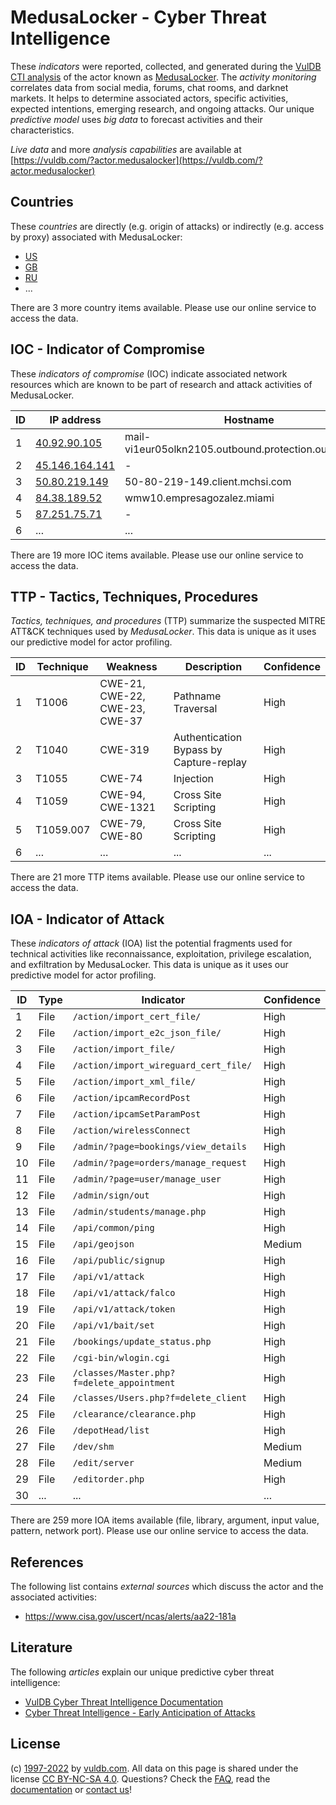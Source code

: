 # MedusaLocker - Cyber Threat Intelligence

These _indicators_ were reported, collected, and generated during the [VulDB CTI analysis](https://vuldb.com/?kb.cti) of the actor known as [MedusaLocker](https://vuldb.com/?actor.medusalocker). The _activity monitoring_ correlates data from social media, forums, chat rooms, and darknet markets. It helps to determine associated actors, specific activities, expected intentions, emerging research, and ongoing attacks. Our unique _predictive model_ uses _big data_ to forecast activities and their characteristics.

_Live data_ and more _analysis capabilities_ are available at [https://vuldb.com/?actor.medusalocker](https://vuldb.com/?actor.medusalocker)

## Countries

These _countries_ are directly (e.g. origin of attacks) or indirectly (e.g. access by proxy) associated with MedusaLocker:

* [US](https://vuldb.com/?country.us)
* [GB](https://vuldb.com/?country.gb)
* [RU](https://vuldb.com/?country.ru)
* ...

There are 3 more country items available. Please use our online service to access the data.

## IOC - Indicator of Compromise

These _indicators of compromise_ (IOC) indicate associated network resources which are known to be part of research and attack activities of MedusaLocker.

ID | IP address | Hostname | Campaign | Confidence
-- | ---------- | -------- | -------- | ----------
1 | [40.92.90.105](https://vuldb.com/?ip.40.92.90.105) | mail-vi1eur05olkn2105.outbound.protection.outlook.com | - | High
2 | [45.146.164.141](https://vuldb.com/?ip.45.146.164.141) | - | - | High
3 | [50.80.219.149](https://vuldb.com/?ip.50.80.219.149) | 50-80-219-149.client.mchsi.com | - | High
4 | [84.38.189.52](https://vuldb.com/?ip.84.38.189.52) | wmw10.empresagozalez.miami | - | High
5 | [87.251.75.71](https://vuldb.com/?ip.87.251.75.71) | - | - | High
6 | ... | ... | ... | ...

There are 19 more IOC items available. Please use our online service to access the data.

## TTP - Tactics, Techniques, Procedures

_Tactics, techniques, and procedures_ (TTP) summarize the suspected MITRE ATT&CK techniques used by _MedusaLocker_. This data is unique as it uses our predictive model for actor profiling.

ID | Technique | Weakness | Description | Confidence
-- | --------- | -------- | ----------- | ----------
1 | T1006 | CWE-21, CWE-22, CWE-23, CWE-37 | Pathname Traversal | High
2 | T1040 | CWE-319 | Authentication Bypass by Capture-replay | High
3 | T1055 | CWE-74 | Injection | High
4 | T1059 | CWE-94, CWE-1321 | Cross Site Scripting | High
5 | T1059.007 | CWE-79, CWE-80 | Cross Site Scripting | High
6 | ... | ... | ... | ...

There are 21 more TTP items available. Please use our online service to access the data.

## IOA - Indicator of Attack

These _indicators of attack_ (IOA) list the potential fragments used for technical activities like reconnaissance, exploitation, privilege escalation, and exfiltration by MedusaLocker. This data is unique as it uses our predictive model for actor profiling.

ID | Type | Indicator | Confidence
-- | ---- | --------- | ----------
1 | File | `/action/import_cert_file/` | High
2 | File | `/action/import_e2c_json_file/` | High
3 | File | `/action/import_file/` | High
4 | File | `/action/import_wireguard_cert_file/` | High
5 | File | `/action/import_xml_file/` | High
6 | File | `/action/ipcamRecordPost` | High
7 | File | `/action/ipcamSetParamPost` | High
8 | File | `/action/wirelessConnect` | High
9 | File | `/admin/?page=bookings/view_details` | High
10 | File | `/admin/?page=orders/manage_request` | High
11 | File | `/admin/?page=user/manage_user` | High
12 | File | `/admin/sign/out` | High
13 | File | `/admin/students/manage.php` | High
14 | File | `/api/common/ping` | High
15 | File | `/api/geojson` | Medium
16 | File | `/api/public/signup` | High
17 | File | `/api/v1/attack` | High
18 | File | `/api/v1/attack/falco` | High
19 | File | `/api/v1/attack/token` | High
20 | File | `/api/v1/bait/set` | High
21 | File | `/bookings/update_status.php` | High
22 | File | `/cgi-bin/wlogin.cgi` | High
23 | File | `/classes/Master.php?f=delete_appointment` | High
24 | File | `/classes/Users.php?f=delete_client` | High
25 | File | `/clearance/clearance.php` | High
26 | File | `/depotHead/list` | High
27 | File | `/dev/shm` | Medium
28 | File | `/edit/server` | Medium
29 | File | `/editorder.php` | High
30 | ... | ... | ...

There are 259 more IOA items available (file, library, argument, input value, pattern, network port). Please use our online service to access the data.

## References

The following list contains _external sources_ which discuss the actor and the associated activities:

* https://www.cisa.gov/uscert/ncas/alerts/aa22-181a

## Literature

The following _articles_ explain our unique predictive cyber threat intelligence:

* [VulDB Cyber Threat Intelligence Documentation](https://vuldb.com/?kb.cti)
* [Cyber Threat Intelligence - Early Anticipation of Attacks](https://www.scip.ch/en/?labs.20201022)

## License

(c) [1997-2022](https://vuldb.com/?kb.changelog) by [vuldb.com](https://vuldb.com/?kb.about). All data on this page is shared under the license [CC BY-NC-SA 4.0](https://creativecommons.org/licenses/by-nc-sa/4.0/). Questions? Check the [FAQ](https://vuldb.com/?kb.faq), read the [documentation](https://vuldb.com/?kb) or [contact us](https://vuldb.com/?contact)!

